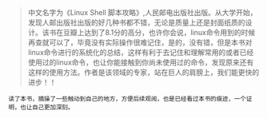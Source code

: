 

> 中文名字为《Linux Shell 脚本攻略》,人民邮电出版社出版。从大学开始，发现人邮出版社出版的好几种书都不错，无论是质量上还是封面纸质的设计。该书在豆瓣上达到了8.1分的高分，也许你会说，linux命令用到的时候再查就可以了，毕竟没有实际操作很难记住，是的，没有错，但是本书对linux命令进行的系统化的总结，这样有利于去记住和理解常用的或者已经使用过的linux命令，也让你能接触到你尚未使用过的命令，发现原来还有这样的使用方法。作者是该领域的专家，站在巨人的肩膀上，我们能更快的进步！！

```
读了本书，摘操了一些触动到自己的地方，方便后续观阅，也是已经看过本书的痕迹，一个证明，也让自己更加深刻。
```
